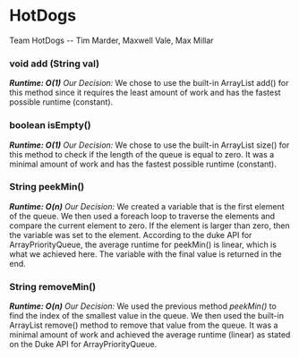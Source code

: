 # HotDogs
Team HotDogs -- Tim Marder, Maxwell Vale, Max Millar

### void add (String val)
**_Runtime: O(1)_**
_Our Decision:_ We chose to use the built-in ArrayList add() for this method since it requires the least amount of work and has the fastest possible runtime (constant).

### boolean isEmpty()
**_Runtime: O(1)_**
_Our Decision:_ We chose to use the built-in ArrayList size() for this method to check if the length of the queue is equal to zero. It was a minimal amount of work and has the fastest possible runtime (constant).

### String peekMin()
**_Runtime: O(n)_**
_Our Decision:_ We created a variable that is the first element of the queue. We then used a foreach loop to traverse the elements and compare the current element to zero. If the element is larger than zero, then the variable was set to the element. According to the duke API for ArrayPriorityQueue, the average runtime for peekMin() is linear, which is what we achieved here. The variable with the final value is returned in the end.

### String removeMin()
**_Runtime: O(n)_**
_Our Decision:_ We used the previous method _peekMin()_ to find the index of the smallest value in the queue. We then used the built-in ArrayList remove() method to remove that value from the queue. It was a minimal amount of work and achieved the average runtime (linear) as stated on the Duke API for ArrayPriorityQueue.
